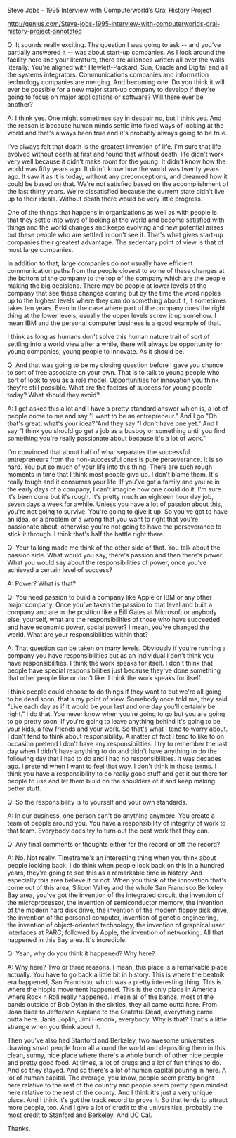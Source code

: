 Steve Jobs - 1995 Interview with Computerworld’s Oral History Project 

http://genius.com/Steve-jobs-1995-interview-with-computerworlds-oral-history-project-annotated

Q: It sounds really exciting. The question I was going to ask -- and you've partially answered it -- was about start-up companies. As I look around the facility here and your literature, there are alliances written all over the walls literally. You're aligned with Hewlett-Packard, Sun, Oracle and Digital and all the systems integrators. Communications companies and information technology companies are merging. And becoming one. Do you think it will ever be possible for a new major start-up company to develop if they're going to focus on major applications or software? Will there ever be another?

A: I think yes. One might sometimes say in despair no, but I think yes. And the reason is because human minds settle into fixed ways of looking at the world and that's always been true and it's probably always going to be true.

I've always felt that death is the greatest invention of life. I'm sure that life evolved without death at first and found that without death, life didn't work very well because it didn't make room for the young. It didn't know how the world was fifty years ago. It didn't know how the world was twenty years ago. It saw it as it is today, without any preconceptions, and dreamed how it could be based on that. We're not satisfied based on the accomplishment of the last thirty years. We're dissatisfied because the current state didn't live up to their ideals. Without death there would be very little progress.

One of the things that happens in organizations as well as with people is that they settle into ways of looking at the world and become satisfied with things and the world changes and keeps evolving and new potential arises but these people who are settled in don't see it. That's what gives start-up companies their greatest advantage. The sedentary point of view is that of most large companies.

In addition to that, large companies do not usually have efficient communication paths from the people closest to some of these changes at the bottom of the company to the top of the company which are the people making the big decisions. There may be people at lower levels of the company that see these changes coming but by the time the word ripples up to the highest levels where they can do something about it, it sometimes takes ten years. Even in the case where part of the company does the right thing at the lower levels, usually the upper levels screw it up somehow. I mean IBM and the personal computer business is a good example of that.

I think as long as humans don't solve this human nature trait of sort of settling into a world view after a while, there will always be opportunity for young companies, young people to innovate. As it should be.

Q: And that was going to be my closing question before I gave you chance to sort of free associate on your own. That is to talk to young people who sort of look to you as a role model. Opportunities for innovation you think they're still possible. What are the factors of success for young people today? What should they avoid?

A: I get asked this a lot and I have a pretty standard answer which is, a lot of people come to me and say "I want to be an entrepreneur." And I go "Oh that's great, what's your idea?"And they say "I don't have one yet." And I say "I think you should go get a job as a busboy or something until you find something you're really passionate about because it's a lot of work."

I'm convinced that about half of what separates the successful entrepreneurs from the non-successful ones is pure perseverance. It is so hard. You put so much of your life into this thing. There are such rough moments in time that I think most people give up. I don't blame them. It's really tough and it consumes your life. If you've got a family and you're in the early days of a company, I can't imagine how one could do it. I'm sure it's been done but it's rough. It's pretty much an eighteen hour day job, seven days a week for awhile. Unless you have a lot of passion about this, you're not going to survive. You're going to give it up. So you've got to have an idea, or a problem or a wrong that you want to right that you're passionate about, otherwise you're not going to have the perseverance to stick it through. I think that's half the battle right there.

Q: Your talking made me think of the other side of that. You talk about the passion side. What would you say, there's passion and then there's power. What you would say about the responsibilities of power, once you've achieved a certain level of success?

A: Power? What is that?

Q: You need passion to build a company like Apple or IBM or any other major company. Once you've taken the passion to that level and built a company and are in the position like a Bill Gates at Microsoft or anybody else, yourself, what are the responsibilities of those who have succeeded and have economic power, social power? I mean, you've changed the world. What are your responsibilities within that?

A: That question can be taken on many levels. Obviously if you're running a company you have responsibilities but as an individual I don't think you have responsibilities. I think the work speaks for itself. I don't think that people have special responsibilities just because they've done something that other people like or don't like. I think the work speaks for itself.

I think people could choose to do things if they want to but we're all going to be dead soon, that's my point of view. Somebody once told me, they said "Live each day as if it would be your last and one day you'll certainly be right." I do that. You never know when you're going to go but you are going to go pretty soon. If you're going to leave anything behind it's going to be your kids, a few friends and your work. So that's what I tend to worry about. I don't tend to think about responsibility. A matter of fact I tend to like to on occasion pretend I don't have any responsibilities. I try to remember the last day when I didn't have anything to do and didn't have anything to do the following day that I had to do and I had no responsibilities. It was decades ago. I pretend when I want to feel that way. I don't think in those terms. I think you have a responsibility to do really good stuff and get it out there for people to use and let them build on the shoulders of it and keep making better stuff.

Q: So the responsibility is to yourself and your own standards.

A: In our business, one person can't do anything anymore. You create a team of people around you. You have a responsibility of integrity of work to that team. Everybody does try to turn out the best work that they can.

Q: Any final comments or thoughts either for the record or off the record?

A: No. Not really. Timeframe's an interesting thing when you think about people looking back. I do think when people look back on this in a hundred years, they're going to see this as a remarkable time in history. And especially this area believe it or not. When you think of the innovation that's come out of this area, Silicon Valley and the whole San Francisco Berkeley Bay area, you've got the invention of the integrated circuit, the invention of the microprocessor, the invention of semiconductor memory, the invention of the modern hard disk drive, the invention of the modern floppy disk drive, the invention of the personal computer, invention of genetic engineering, the invention of object-oriented technology, the invention of graphical user interfaces at PARC, followed by Apple, the invention of networking. All that happened in this Bay area. It's incredible.

Q: Yeah, why do you think it happened? Why here?

A: Why here? Two or three reasons. I mean, this place is a remarkable place actually. You have to go back a little bit in history. This is where the beatnik era happened, San Francisco, which was a pretty interesting thing. This is where the hippie movement happened. This is the only place in America where Rock n Roll really happened. I mean all of the bands, most of the bands outside of Bob Dylan in the sixties, they all came outta here. From Joan Baez to Jefferson Airplane to the Grateful Dead, everything came outta here. Janis Joplin, Jimi Hendrix, everybody. Why is that? That's a little strange when you think about it.

Then you've also had Stanford and Berkeley, two awesome universities drawing smart people from all around the world and depositing them in this clean, sunny, nice place where there's a whole bunch of other nice people and pretty good food. At times, a lot of drugs and a lot of fun things to do. And so they stayed. And so there's a lot of human capital pouring in here. A lot of human capital. The average, you know, people seem pretty bright here relative to the rest of the country and people seem pretty open minded here relative to the rest of the county. And I think it's just a very unique place. And I think it's got the track record to prove it. So that tends to attract more people, too. And I give a lot of credit to the universities, probably the most credit to Stanford and Berkeley. And UC Cal.

Thanks.